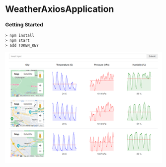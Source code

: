 # WeatherAxiosApplication

### Getting Started

```
> npm install
> npm start
> add TOKEN_KEY
```


![plot](https://github.com/Rockstar4400/Udemy-ReactCourses/blob/main/Udemy-React-Stephen-Develop/32.OldReactVersion/3.WeatherAxios/CaptureWeatherApp.PNG?raw=true)
